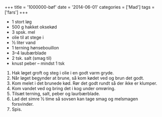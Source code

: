 +++
title = '1000000-bøf'
date = '2014-06-01'
categories = ['Mad']
tags = ['fars']
+++

- 1 stort løg
- 500 g hakket oksekød
- 3 spsk. mel
- olie til at stege i
- ½ liter vand
- 1 terning hønsebouillon
- 3–4 laubærblade
- 2 tsk. salt (smag til)
- knust peber – mindst 1 tsk

1. Hak løget groft og steg i olie i en godt varm gryde.
2. Når løget begynder at brune, så kom kødet ved og brun det godt.
3. Kom melet i det brunede kød. Rør det godt rundt så der ikke er klumper.
4. Kom vandet ved og bring det i kog under omrøring.
5. Tilsæt terning, salt, peber og laurbærblade.
6. Lad det simre ½ time så sovsen kan tage smag og melsmagen forsvinder.
7. Spis.
